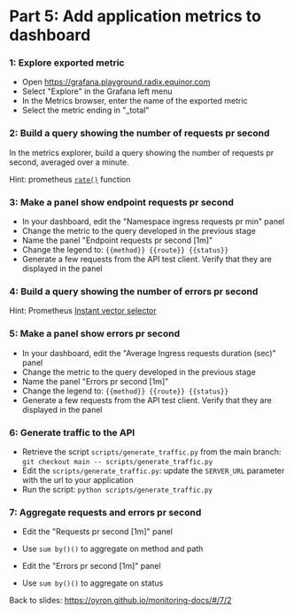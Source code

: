# Part 5: Add application metrics to dashboard

### 1: Explore exported metric

* Open https://grafana.playground.radix.equinor.com
* Select "Explore" in the Grafana left menu
* In the Metrics browser, enter the name of the exported metric
* Select the metric ending in "_total"

### 2: Build a query showing the number of requests pr second 

In the metrics explorer, build a query showing the number of requests pr second, averaged over a minute.

Hint: prometheus [`rate()`](https://prometheus.io/docs/prometheus/latest/querying/functions/#rate) function

### 3: Make a panel show endpoint requests pr second

* In your dashboard, edit the "Namespace ingress requests pr min" panel
* Change the metric to the query developed in the previous stage
* Name the panel "Endpoint requests pr second [1m]"
* Change the legend to: `{{method}} {{route}} {{status}}`
* Generate a few requests from the API test client. Verify that they are displayed in the panel

### 4: Build a query showing the number of errors pr second

Hint: Prometheus [Instant vector selector](https://prometheus.io/docs/prometheus/latest/querying/basics/#instant-vector-selectors)

### 5: Make a panel show errors pr second

* In your dashboard, edit the "Average Ingress requests duration (sec)" panel
* Change the metric to the query developed in the previous stage
* Name the panel "Errors pr second [1m]"
* Change the legend to: `{{method}} {{route}} {{status}}`
* Generate a few requests from the API test client. Verify that they are displayed in the panel

### 6: Generate traffic to the API

* Retrieve the script `scripts/generate_traffic.py` from the main branch: `git checkout main -- scripts/generate_traffic.py`
* Edit the `scripts/generate_traffic.py`: update the `SERVER_URL` parameter with the url to your application
* Run the script: `python scripts/generate_traffic.py`

### 7: Aggregate requests and errors pr second

* Edit the "Requests pr second [1m]" panel
* Use `sum by()()` to aggregate on method and path

* Edit the "Errors pr second [1m]" panel
* Use `sum by()()` to aggregate on status

Back to slides: https://oyron.github.io/monitoring-docs/#/7/2